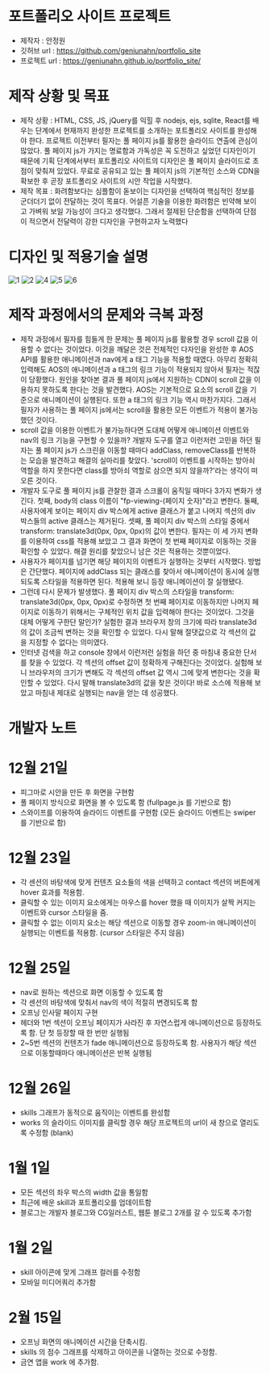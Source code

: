 # 포트폴리오 사이트 프로젝트
- 제작자 : 안정원
- 깃허브 url : https://github.com/geniunahn/portfolio_site
- 프로젝트 url : https://geniunahn.github.io/portfolio_site/

# 제작 상황 및 목표
- 제작 상황 : HTML, CSS, JS, jQuery를 익힐 후 nodejs, ejs, sqlite, React를 배우는 단계에서 현재까지 완성한 프로젝트를 소개하는 포트폴리오 사이트를 완성해야 한다. 프로젝트 이전부터 필자는 풀 페이지 js를 활용한 슬라이드 연출에 관심이 많았다. 풀 페이지 js가 가지는 명료함과 가독성은 꼭 도전하고 싶었던 디자인이기 때문에 기획 단계에서부터 포트폴리오 사이트의 디자인은 풀 페이지 슬라이드로 초점이 맞춰져 있었다. 무료로 공유되고 있는 풀 페이지 js의 기본적인 소스와 CDN을 확보한 후 곧장 포트폴리오 사이트의 시안 작업을 시작했다.
- 제작 목표 : 화려함보다는 심플함이 돋보이는 디자인을 선택하여 핵심적인 정보를 군더더기 없이 전달하는 것이 목표다. 어설픈 기술을 이용한 화려함은 빈약해 보이고 가벼워 보일 가능성이 크다고 생각했다. 그래서 절제된 단순함을 선택하여 단점이 적으면서 전달력이 강한 디자인을 구현하고자 노력했다

# 디자인 및 적용기술 설명
![1](https://user-images.githubusercontent.com/106502672/210177317-715044b3-f20f-471b-be0f-33a932544727.jpg)
![2](https://user-images.githubusercontent.com/106502672/210350451-6183e986-86f0-4fda-a588-3a12b196a225.jpg)
![4](https://user-images.githubusercontent.com/106502672/210173451-056ea11a-dac2-4db9-bfa0-d94a69041cfe.jpg)
![5](https://user-images.githubusercontent.com/106502672/210173454-9f72a18f-f75b-4df8-a6fb-85469c73f24b.jpg)
![6](https://user-images.githubusercontent.com/106502672/210173456-e3ada0c7-d414-42cc-a613-4eecbbe35e0b.jpg)

# 제작 과정에서의 문제와 극복 과정
- 제작 과정에서 필자를 힘들게 한 문제는 풀 페이지 js를 활용할 경우 scroll 값을 이용할 수 없다는 것이었다. 이것을 깨달은 것은 전체적인 다자인을 완성한 후 AOS API를 활용한 애니메이션과 nav에게 a 태그 기능을 적용할 때였다. 아무리 정확히 입력해도 AOS의 애니메이션과 a 태그의 링크 기능이 적용되지 않아서 필자는 적잖이 당황했다. 원인을 찾아본 결과 풀 페이지 js에서 지원하는 CDN이 scroll 값을 이용하지 못하도록 한다는 것을 발견했다. AOS는 기본적으로 요소의 scroll 값을 기준으로 애니메이션이 실행된다. 또한 a 태그의 링크 기능 역시 마찬가지다. 그래서 필자가 사용하는 풀 페이지 js에서는 scroll을 활용한 모든 이벤트가 적용이 불가능했던 것이다. 
- scroll 값을 이용한 이벤트가 불가능하다면 도대체 어떻게 애니메이션 이벤트와 nav의 링크 기능을 구현할 수 있을까? 개발자 도구를 열고 이런저런 고민을 하던 필자는 풀 페이지 js가 스크린을 이동할 때마다 addClass, removeClass를 반복하는 모습을 발견하고 해결의 실마리를 찾았다. 'scroll이 이벤트를 시작하는 방아쇠 역할을 하지 못한다면 class를 방아쇠 역할로 삼으면 되지 않을까?'라는 생각이 떠오른 것이다.
- 개발자 도구로 풀 페이지 js를 관찰한 결과 스크롤이 움직일 때마다 3가지 변화가 생긴다. 첫째, body의 class 이름이 "fp-viewing-(페이지 숫자)"라고 변한다. 둘째, 사용자에게 보이는 페이지 div 박스에게 active 클래스가 붙고 나머지 섹션의 div 박스들의 active 클래스는 제거된다. 셋째, 풀 페이지 div 박스의 스타일 중에서 transform: translate3d(0px, 0px, 0px)의 값이 변한다. 필자는 이 세 가지 변화를 이용하여 css를 적용해 보았고 그 결과 화면이 첫 번째 페이지로 이동하는 것을 확인할 수 있었다. 해결 원리를 찾았으니 남은 것은 적용하는 것뿐이었다.
- 사용자가 페이지를 넘기면 해당 페이지의 이벤트가 실행하는 것부터 시작했다. 방법은 간단했다. 페이지에 addClass 되는 클래스를 찾아서 애니메이션이 동시에 실행되도록 스타일을 적용하면 된다. 적용해 보니 등장 애니메이션이 잘 실행됐다. 
- 그런데 다시 문제가 발생했다. 풀 페이지 div 박스의 스타일을 transform: translate3d(0px, 0px, 0px)로 수정하면 첫 번째 페이지로 이동하지만 나머지 페이지로 이동하기 위해서는 구체적인 위치 값을 입력해야 한다는 것이었다. 그것을 대체 어떻게 구한단 말인가? 실험한 결과 브라우저 창의 크기에 따라 translate3d의 값이 조금씩 변하는 것을 확인할 수 있었다. 다시 말해 절댓값으로 각 섹션의 값을 지정할 수 없다는 의미였다. 
- 인터넷 검색을 하고 console 창에서 이런저런 실험을 하던 중 마침내 중요한 단서를 찾을 수 있었다. 각 섹션의 offset 값이 정확하게 구해진다는 것이었다. 실험해 보니 브라우저의 크기가 변해도 각 섹션의 offset 값 역시 그에 맞게 변한다는 것을 확인할 수 있었다. 다시 말해 translate3d의 값을 찾은 것이다! 바로 소스에 적용해 보았고 마침내 제대로 실행되는 nav을 얻는 데 성공했다. 

# 개발자 노트
# 12월 21일
- 피그마로 시안을 만든 후 화면을 구현함
- 풀 페이지 방식으로 화면을 볼 수 있도록 함 (fullpage.js 를 기반으로 함)
- 스와이프를 이용하여 슬라이드 이벤트를 구현함 (모든 슬라이드 이벤트는 swiper 를 기반으로 함)

# 12월 23일 
- 각 센션의 바탕색에 맞게 컨텐츠 요소들의 색을 선택하고 contact 섹션의 버튼에게 hover 효과를 적용함.
- 클릭할 수 있는 이미지 요소에게는 마우스를 hover 했을 때 이미지가 살짝 커지는 이벤트와 cursor 스타일을 줌.
- 클릭할 수 없는 이미지 요소는 해당 섹션으로 이동할 경우 zoom-in 애니메이션이 실행되는 이벤트를 적용함. (cursor 스타일은 주지 않음)

# 12월 25일
- nav로 원하는 섹션으로 화면 이동할 수 있도록 함
- 각 센션의 바탕색에 맞춰서 nav의 색이 적절히 변경되도록 함
- 오프닝 인사말 페이지 구현
- 헤더와 1번 섹션이 오프닝 페이지가 사라진 후 자연스럽게 애니메이션으로 등장하도록 함. 단 첫 등장할 때 한 번만 실행됨
- 2~5번 섹션의 컨텐츠가 fade 애니메이션으로 등장하도록 함. 사용자가 해당 섹션으로 이동할때마다 애니메이션은 반복 실행됨

# 12월 26일
- skills 그래프가 동적으로 움직이는 이벤트를 완성함
- works 의 슬라이드 이미지를 클릭할 경우 해당 프로젝트의 url이 새 창으로 열리도록 수정함 (blank)

# 1월 1일
- 모든 섹션의 좌우 박스의 width 값을 통일함
- 최근에 배운 skill과 포트폴리오를 업데이트함
- 블로그는 개발자 블로그와 CG일러스트, 웹툰 블로그 2개를 갈 수 있도록 추가함

# 1월 2일
- skill 아이콘에 맞게 그래프 컬러를 수정함
- 모바일 미디어쿼리 추가함

# 2월 15일
- 오프닝 화면의 애니메이션 시간을 단축시킴.
- skills 의 점수 그래프를 삭제하고 아이콘을 나열하는 것으로 수정함.
- 금연 앱을 work 에 추가함.
